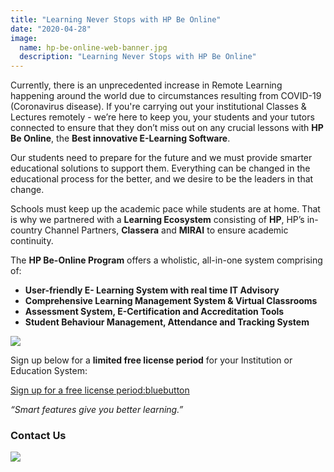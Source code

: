 ```yaml
---
title: "Learning Never Stops with HP Be Online"
date: "2020-04-28"
image:
  name: hp-be-online-web-banner.jpg
  description: "Learning Never Stops with HP Be Online"
---
```


Currently, there is an unprecedented increase in Remote Learning happening around the world due to circumstances resulting from COVID-19 (Coronavirus disease). If you're carrying out your institutional Classes & Lectures remotely - we’re here to keep you, your students and your tutors connected to ensure that they don’t miss out on any crucial lessons with __HP Be Online__, the __Best innovative E-Learning Software__.

Our students need to prepare for the future and we must provide smarter educational solutions to support them. Everything can be changed in the educational process for the better, and we desire to be the leaders in that change.

Schools must keep up the academic pace while students are at home. That is why we partnered with a __Learning Ecosystem__ consisting of __HP__, HP’s in-country Channel Partners, __Classera__ and __MIRAI__ to ensure academic continuity.

The __HP Be-Online Program__ offers a wholistic, all-in-one system comprising of:

- __User-friendly E- Learning System with real time IT Advisory__
- __Comprehensive Learning Management System & Virtual Classrooms__
- __Assessment System, E-Certification and Accreditation Tools__
- __Student Behaviour Management, Attendance and Tracking System__

![](/news/hp-BeOnline-static-mailler.jpg)
 
Sign up below for a __limited free license period__ for your Institution or Education System:

[Sign up for a free license period:bluebutton](https://forms.office.com/Pages/ResponsePage.aspx?id=-xWXcurnFEC7SOs2nD7iJaISfZVdKdZCtI07wOwEbLFUMlc4VDdWUEdQOUFaRkFPNTlRV1JITlNXWC4u)

_“Smart features give you better learning.”_

### Contact Us

![](/news/hp-be-online-mailler-footer.jpg)
 